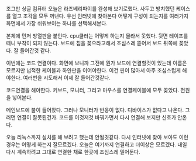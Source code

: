 
조그만 싱글 컴퓨터
오늘은 라즈베리파이를 완성해 보기로했다.
사두고 방치했던 케이스를 열고 조각을 모두 꺼낸다.
우선 인터넷에 찾아본다 어떻게 구성이 되는지를
여러가지 화면에서 가장 쉬워보이는 하나를 선택해서본다.

본체에 먼저 방열판을 붙인다. cpu쿨러는 어떻게 하는지
몰라서 못했다. 뒷면 테이프를 떼니 부착이 되지 않는다.
보드에 칩을 꽂으라고해서 조심스레 뜯어서 보드 뒤쪽에
꽂았다. 잘 들어간것 같다.

이번에는 코드 연결이다. 
화면에 보니까 그전에 뭔가 보드에 연결할것이 있는데 
이름은 모르지만 넙적한 케이블과 하얀판을 이어야한다. 
이건 핀이 많아서 아주 조심스럽게 해야한다.
여러번을 시도해서 이제 잘 들어간것같다.

코드연결을 해야한다.
키보드, 모니터, 그리고 마우스를 연결케이블에 모두 꽂았다.
전원을 넣어본다.

메인보드에 불이 들어왔다.
그러나 모니터가 반응이 없다.
디바이스가 없다고 나온다. 그러면 연결이 잘못된건가.
코드를 이것저것 바꿔가면서 다시 연결해 보지만 신호가 안온다.

오늘 리눅스까지 설치를 해 보려고 했는데 안될겻같다.
다시 인터넷에 찾아 보아도 이런 경우는 어떻게 하는지 잘모르겠다.
오늘은 여기까지 연결하고 더이상은 모르겠다.
내일 다시 계속하려고 그대로 연결한 채로 한곳에 조심스레 밀어둔다.